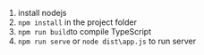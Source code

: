 1. install nodejs
2. `npm install` in the project folder
3. `npm run build`to compile TypeScript
4. `npm run serve` or `node dist\app.js` to run server
